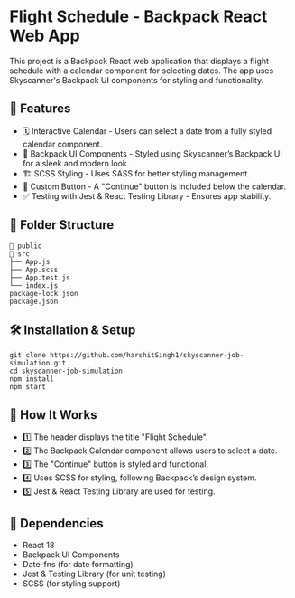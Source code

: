 # Flight Schedule - Backpack React Web App

This project is a Backpack React web application that displays a flight schedule with a calendar component for selecting dates. The app uses Skyscanner's Backpack UI components for styling and functionality.

## 🚀 Features

- 🗓 Interactive Calendar - Users can select a date from a fully styled calendar component.
- 🎨 Backpack UI Components - Styled using Skyscanner’s Backpack UI for a sleek and modern look.
- 🏗 SCSS Styling - Uses SASS for better styling management.
- 🔘 Custom Button - A "Continue" button is included below the calendar.
- ✅ Testing with Jest & React Testing Library - Ensures app stability.

## 📂 Folder Structure

```
📂 public
📂 src
├── App.js
├── App.scss
├── App.test.js
└── index.js
package-lock.json
package.json
```


## 🛠 Installation & Setup

```
git clone https://github.com/harshitSingh1/skyscanner-job-simulation.git
cd skyscanner-job-simulation
npm install
npm start
```

## 📌 How It Works
- 1️⃣ The header displays the title "Flight Schedule".
- 2️⃣ The Backpack Calendar component allows users to select a date.
- 3️⃣ The "Continue" button is styled and functional.
- 4️⃣ Uses SCSS for styling, following Backpack’s design system.
- 5️⃣ Jest & React Testing Library are used for testing.

## 🔗 Dependencies
- React 18
- Backpack UI Components
- Date-fns (for date formatting)
- Jest & Testing Library (for unit testing)
- SCSS (for styling support)
